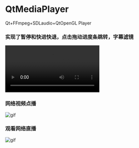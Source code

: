 # QtMediaPlayer
Qt+FFmpeg+SDLaudio+QtOpenGL Player

### 实现了暂停和快进快退，点击拖动进度条跳转，字幕滤镜
![gif](https://github.com/kun595/QtMediaPlayer/blob/main/demo/seek.mp4)

### 网络视频点播
![gif](https://github.com/kun595/QtMediaPlayer/blob/main/demo/vod.gif)

### 观看网络直播
![gif](https://github.com/kun595/QtMediaPlayer/blob/main/demo/live.gif)
